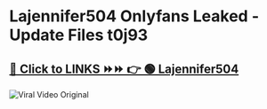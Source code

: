 
 # Lajennifer504 Onlyfans Leaked - Update Files t0j93

## <h2><a href="https://clipsfans.com/Lajennifer504&ref=git">🔗 Click to LINKS ⏩⏩ 👉 🟢 Lajennifer504 </a></h2>

<a href="https://clipsfans.com/Lajennifer504&ref=git" rel="nofollow" data-target="animated-image.originalLink"><img src="https://i.ibb.co.com/xMMVF88/686577567.gif" alt="Viral Video Original" style="max-width: 100%; display: inline-block;" data-target="animated-image.originalImage"></a>

